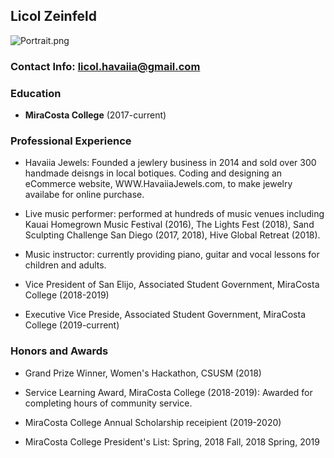 ## Licol Zeinfeld

![Portrait.png](src)

### Contact Info: [licol.havaiia@gmail.com](url)

### Education

- **MiraCosta College** (2017-current)

### Professional Experience

- Havaiia Jewels:
Founded a jewlery business in 2014 and sold over 300 handmade deisngs in local botiques. Coding and designing an eCommerce website, WWW.HavaiiaJewels.com, to make jewelry availabe for online purchase.

- Live music performer: performed at hundreds of music venues including Kauai Homegrown Music Festival (2016), The Lights Fest (2018), Sand Sculpting Challenge San Diego (2017, 2018), Hive Global Retreat (2018).

- Music instructor: currently providing piano, guitar and vocal lessons for children and adults.

- Vice President of San Elijo, Associated Student Government, MiraCosta College (2018-2019)

- Executive Vice Preside, Associated Student Government, MiraCosta College (2019-current)


### Honors and Awards

- Grand Prize Winner, Women's Hackathon, CSUSM (2018)
 
- Service Learning Award, MiraCosta College (2018-2019): 
Awarded for completing hours of community service. 

- MiraCosta College Annual Scholarship receipient (2019-2020)

-  MiraCosta College President's List:
Spring, 2018
Fall, 2018
Spring, 2019



